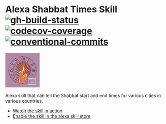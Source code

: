 <!-- markdownlint-disable MD013 -->
# Alexa Shabbat Times Skill</br>[![gh-build-status]][0] [![codecov-coverage]][1] [![conventional-commits]][2]
<!-- markdownlint-enable MD013 -->

[![SkillPng](skill-package/assets/images/en-US_smallIconUri.png)][3]

Alexa skill that can tell the Shabbat start and end times for various cities in various countries.

- [Watch the skill in action][4]
- [Enable the skill in the alexa skill store][3]

<!-- Real Links -->
[0]: https://github.com/TomerFi/alexa-skill-shabbat-times/actions?query=workflow%3A/Pre-release
[1]: https://codecov.io/gh/TomerFi/alexa-skill-shabbat-times
[2]: https://conventionalcommits.org
[3]: https://www.amazon.com/Tomer-Figenblat-Shabbat-Times/dp/B072PRCHRD
[4]: https://www.youtube.com/watch?v=9HfWEEQbNOQ
<!-- Badges Links -->
[codecov-coverage]: https://codecov.io/gh/TomerFi/alexa-skill-shabbat-times/branch/master/graph/badge.svg
[conventional-commits]: https://img.shields.io/badge/Conventional%20Commits-1.0.0-yellow.svg
[gh-build-status]: https://github.com/TomerFi/alexa-skill-shabbat-times/workflows/Pre-release/badge.svg
